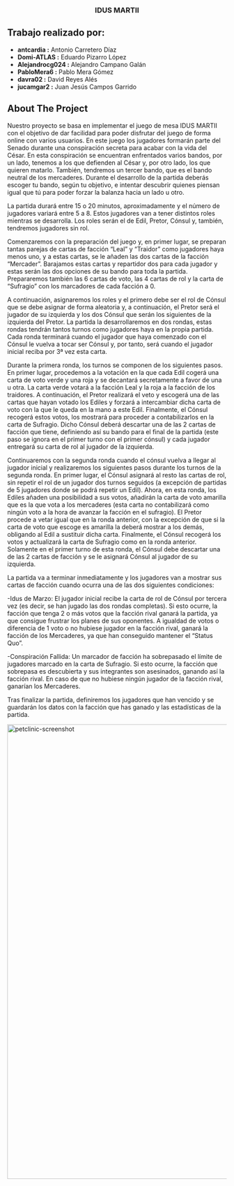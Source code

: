 <br />
<div align="center">

  <h3 align="center">IDUS MARTII</h3>

</div>

## Trabajo realizado por:

+  **antcardia :**  Antonio Carretero Díaz
+  **Domi-ATLAS :**  Eduardo Pizarro López
+  **Alejandrocg024 :**  Alejandro Campano Galán
+  **PabloMera6 :**  Pablo Mera Gómez
+  **davra02 :**  David Reyes Alés
+  **jucamgar2 :**  Juan Jesús Campos Garrido


<!-- ABOUT THE PROJECT -->
## About The Project
Nuestro proyecto se basa en implementar el juego de mesa IDUS MARTII con el objetivo de dar facilidad para poder disfrutar del juego de forma online con varios
usuarios. En este juego los jugadores formarán parte del Senado durante una conspiración secreta para acabar con la vida del César. En esta conspiración se encuentran
enfrentados varios bandos, por un lado, tenemos a los que defienden al César y, por otro lado, los que quieren matarlo. También, tendremos un tercer bando, que es el
bando neutral de los mercaderes. Durante el desarrollo de la partida deberás escoger tu bando, según tu objetivo, e intentar descubrir quienes piensan igual que tú
para poder forzar la balanza hacia un lado u otro.

La partida durará entre 15 o 20 minutos, aproximadamente y el número de jugadores variará entre 5 a 8. Estos jugadores van a tener distintos roles mientras se 
desarrolla. Los roles serán el de Edil, Pretor, Cónsul y, también, tendremos jugadores sin rol.

Comenzaremos con la preparación del juego y, en primer lugar, se preparan tantas parejas de cartas de facción “Leal” y “Traidor” como jugadores haya menos uno, y a
estas cartas, se le añaden las dos cartas de la facción “Mercader”. Barajamos estas cartas y repartidor dos para cada jugador y estas serán las dos opciones de su
bando para toda la partida. Prepararemos también las 6 cartas de voto, las 4 cartas de rol y la carta de “Sufragio” con los marcadores de cada facción a 0.

A continuación, asignaremos los roles y el primero debe ser el rol de Cónsul que se debe asignar de forma aleatoria y, a continuación, el Pretor será el jugador de su
izquierda y los dos Cónsul que serán los siguientes de la izquierda del Pretor.
La partida la desarrollaremos en dos rondas, estas rondas tendrán tantos turnos como jugadores haya en la propia partida. Cada ronda terminará cuando el jugador que 
haya comenzado con el Cónsul le vuelva a tocar ser Cónsul y, por tanto, será cuando el jugador inicial reciba por 3ª vez esta carta.

Durante la primera ronda, los turnos se componen de los siguientes pasos. En primer lugar, procedemos a la votación en la que cada Edil cogerá una carta de voto verde 
y una roja y se decantará secretamente a favor de una u otra. La carta verde votará a la facción Leal y la roja a la facción de los traidores. A continuación, el 
Pretor realizará el veto y escogerá una de las cartas que hayan votado los Ediles y forzará a intercambiar dicha carta de voto con la que le queda en la mano a este 
Edil. Finalmente, el Cónsul recogerá estos votos, los mostrará para proceder a contabilizarlos en la carta de Sufragio. Dicho Cónsul deberá descartar una de las 2 
cartas de facción que tiene, definiendo así su bando para el final de la partida (este paso se ignora en el primer turno con el primer cónsul) y cada jugador entregará 
su carta de rol al jugador de la izquierda.

Continuaremos con la segunda ronda cuando el cónsul vuelva a llegar al jugador inicial y realizaremos los siguientes pasos durante los turnos de la segunda ronda. En 
primer lugar, el Cónsul asignará al resto las cartas de rol, sin repetir el rol de un jugador dos turnos seguidos (a excepción de partidas de 5 jugadores donde se 
podrá repetir un Edil). Ahora, en esta ronda, los Ediles añaden una posibilidad a sus votos, añadirán la carta de voto amarilla que es la que vota a los mercaderes 
(esta carta no contabilizará como ningún voto a la hora de avanzar la facción en el sufragio). El Pretor procede a vetar igual que en la ronda anterior, con la 
excepción de que si la carta de voto que escoge es amarilla la deberá mostrar a los demás, obligando al Edil a sustituir dicha carta. Finalmente, el Cónsul recogerá 
los votos y actualizará la carta de Sufragio como en la ronda anterior. Solamente en el primer turno de esta ronda, el Cónsul debe descartar una de las 2 cartas de 
facción y se le asignará Cónsul al jugador de su izquierda.

La partida va a terminar inmediatamente y los jugadores van a mostrar sus cartas de facción cuando ocurra una de las dos siguientes condiciones:

-Idus de Marzo: El jugador inicial recibe la carta de rol de Cónsul por tercera vez (es decir, se han jugado las dos rondas completas). Si esto ocurre, 
la facción que tenga 2 o más votos que la facción rival ganará la partida, ya que consigue frustrar los planes de sus oponentes. A igualdad de votos o diferencia de 1 
voto o no hubiese jugador en la facción rival, ganará la facción de los Mercaderes, ya que han conseguido mantener el “Status Quo”.

-Conspiración Fallida: Un marcador de facción ha sobrepasado el límite de jugadores marcado en la carta de Sufragio. Si esto ocurre, la facción que 
sobrepasa es descubierta y sus integrantes son asesinados, ganando así la facción rival. En caso de que no hubiese ningún jugador de la facción rival, ganarían los 
Mercaderes.

Tras finalizar la partida, definiremos los jugadores que han vencido y se guardarán los datos con la facción que has ganado y las estadísticas de la partida.

<img width="1042" alt="petclinic-screenshot" src="https://upload.wikimedia.org/wikipedia/commons/thumb/e/eb/Vincenzo_Camuccini_-_La_morte_di_Cesare.jpg/1200px-Vincenzo_Camuccini_-_La_morte_di_Cesare.jpg">
